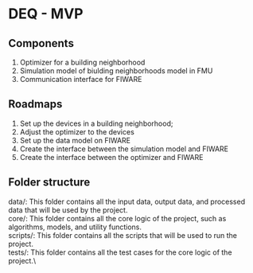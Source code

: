 # DEQ - MVP

## Components
1. Optimizer for a building neighborhood
2. Simulation model of biulding neighborhoods model in FMU
3. Communication interface for FIWARE

## Roadmaps
1. Set up the devices in a building neighborhood;
2. Adjust the optimizer to the devices
3. Set up the data model on FIWARE
4. Create the interface between the simulation model and FIWARE
5. Create the interface between the optimizer and FIWARE

## Folder structure
data/: This folder contains all the input data, output data, and processed data that will be used by the project.\
core/: This folder contains all the core logic of the project, such as algorithms, models, and utility functions.\
scripts/: This folder contains all the scripts that will be used to run the project.\
tests/: This folder contains all the test cases for the core logic of the project.\